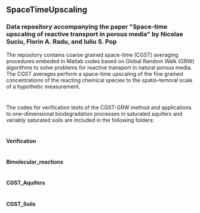 ## SpaceTimeUpscaling
### Data repository accompanying the paper "Space-time upscaling of reactive transport in porous media" by Nicolae Suciu, Florin A. Radu, and Iuliu S. Pop


The repository contains coarse grained space-time (CGST) averaging procedures embeded in Matlab codes based on Global Random Walk (GRW) 
algorithms to solve problems for reactive transport in natural porous media. The CGST averages perform a space-time upscaling of the fine 
grained concentrations of the reacting chemical species to the spatio-temoral scale of a hypothetic measurement.
#
The codes for verification tests of the CGST-GRW method and applications to one-dimensional biodegradation processes in saturated aquifers and variably saturated 
soils are included in the following folders:

#
#### Verification
#
#### Bimolecular_reactions
#
#### CGST_Aquifers
#
#### CGST_Soils
